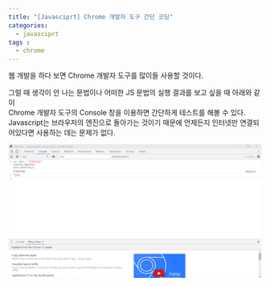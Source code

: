 ```yaml
---
title: "[Javasciprt] Chrome 개발자 도구 간단 코딩"
categories: 
  - javasciprt
tags : 
  - chrome
---
```


웹 개발을 하다 보면 Chrome 개발자 도구를 많이들 사용할 것이다.

그럴 때 생각이 안 나는 문법이나 어떠한 JS 문법의 실행 결과를 보고 싶을 때 아래와 같이<br>
Chrome 개발자 도구의 Console 창을 이용하면 간단하게 테스트를 해볼 수 있다.<br>
Javascript는 브라우저의 엔진으로 돌아가는 것이기 때문에 언제든지 인터넷만 연결되어있다면 사용하는 데는 문제가 없다.

![IMAGE1](/assets/images/post/2019-10-09-js-chrome-devtool-image1.PNG)